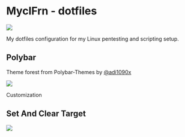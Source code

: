 # MyclFrn - dotfiles

![][logo-url]

My dotfiles configuration for my Linux pentesting and scripting setup.

## Polybar

Theme forest from Polybar-Themes by [@adi1090x](https://github.com/adi1090x/polybar-themes)

![][forest-base]

Customization

## Set And Clear Target

![][target-url]

[logo-url]: https://github.com/MyclFrn/MyclFrn/blob/main/files/Logo.png
[target-url]: https://github.com/MyclFrn/dotfiles/blob/main/images/setcleartarget.gif

[forest-base]: https://raw.githubusercontent.com/adi1090x/files/master/polybar-themes/previews/forest/main.gif

[my-forest]: https://github.com/MyclFrn/dotfiles/blob/main/images/myforest.jpg